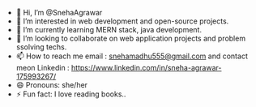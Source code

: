 - 👋 Hi, I’m @SnehaAgrawar
- 👀 I’m interested in web development and open-source projects. 
- 🌱 I’m currently learning MERN stack, java development.
- 💞️ I’m looking to collaborate on web application projects and problem ssolving techs.
- 📫 How to reach me email : snehamadhu555@gmail.com and contact meon Linkedin : https://www.linkedin.com/in/sneha-agrawar-175993267/
- 😄 Pronouns: she/her
- ⚡ Fun fact: I love reading books..

<!---
SnehaAgrawar/SnehaAgrawar is a ✨ special ✨ repository because its `README.md` (this file) appears on your GitHub profile.
You can click the Preview link to take a look at your changes.
--->
